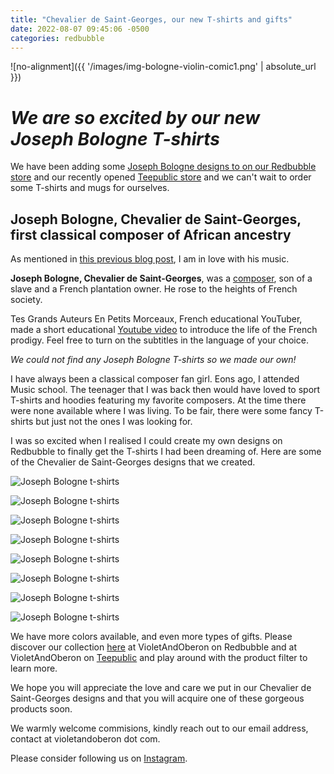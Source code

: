 ```yaml
---
title: "Chevalier de Saint-Georges, our new T-shirts and gifts"
date: 2022-08-07 09:45:06 -0500
categories: redbubble
---
```



![no-alignment]({{ '/images/img-bologne-violin-comic1.png' | absolute_url }})


# *We are so excited by our new Joseph Bologne T-shirts*


We have been adding some [Joseph Bologne designs to on our Redbubble store](https://www.redbubble.com/people/VioletAndOberon/shop?ref=account-nav-dropdown) and our recently opened [Teepublic store](https://www.teepublic.com/user/violetandoberon) and we can't wait to order some T-shirts and mugs for ourselves.


## Joseph Bologne, Chevalier de Saint-Georges, first classical composer of African ancestry


As mentioned in [this previous blog post](https://www.violetandoberon.com/redbubble/2021/03/05/honest-review-bologne-graphict.html), I am in love with his music. 
 
 
**Joseph Bologne, Chevalier de Saint-Georges**, was a [composer](https://www.wikiwand.com/en/Chevalier_de_Saint-Georges), son of a slave and a French plantation owner. He rose to the heights of French society.


Tes Grands Auteurs En Petits Morceaux, French educational YouTuber, made a short educational [Youtube video](https://www.google.com/url?sa=t&rct=j&q=&esrc=s&source=web&cd=&cad=rja&uact=8&ved=2ahUKEwi8s8j1wIX0AhUNac0KHd-PD6wQtwJ6BAgGEAM&url=https%3A%2F%2Fwww.youtube.com%2Fwatch%3Fv%3DP4eKVZPXsac&usg=AOvVaw1wdx_byv5Yk_LDwIf_QKrv) to introduce the life of the French prodigy. Feel free to turn on the subtitles in the language of your choice.


*We could not find any Joseph Bologne T-shirts so we made our own!* 


I have always been a classical composer fan girl. Eons ago, I attended Music school. The teenager that I was back then would have loved to sport T-shirts and hoodies featuring my favorite composers. At the time there were none available where I was living. To be fair, there were some fancy T-shirts but just not the ones I was looking for. 


I was so excited when I realised I could create my own designs on Redbubble to finally get the T-shirts I had been dreaming of. Here are some of the Chevalier de Saint-Georges designs that we created.




![Joseph Bologne t-shirts](/images/img-bologne-premium-hero1.png)


![Joseph Bologne t-shirts](/images/img-bologne-og-graphic-t-shirt1.png)


![Joseph Bologne t-shirts](/images/img-bologne-violin-comic1.png)


![Joseph Bologne t-shirts](/images/img-bologne-hope1.png)


![Joseph Bologne t-shirts](/images/img-bologne-bleubr1.png)


![Joseph Bologne t-shirts](/images/img-bologne-play-it1.png)


![Joseph Bologne t-shirts](/images/img-bologne-quote-sighing.png)


![Joseph Bologne t-shirts](/images/img-bologne-pop1.png)






We have more colors available, and even more types of gifts. Please discover our collection [here](https://www.redbubble.com/people/violetandoberon/shop?artistUserName=VioletAndOberon&collections=2396303&iaCode=all-departments&sortOrder=relevant) at VioletAndOberon on Redbubble and at VioletAndOberon on [Teepublic](https://www.teepublic.com/user/violetandoberon) and play around with the product filter to learn more. 


We hope you will appreciate the love and care we put in our Chevalier de Saint-Georges designs and that you will acquire one of these gorgeous products soon.


We warmly welcome commisions, kindly reach out to our email address, contact at violetandoberon dot com.


Please consider following us on [Instagram](https://www.instagram.com/violetandoberon/).
